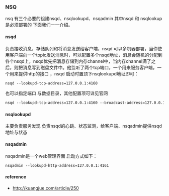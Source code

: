 ### NSQ

nsq 有三个必要的组建nsqd、nsqlookupd、nsqadmin 其中nsqd 和 nsqlookup是必须部署的 下面我们一一介绍。

#### **nsqd**

负责接收消息，存储队列和将消息发送给客户端，nsqd 可以多机器部署，当你使用客户端向一个topic发送消息时，可以配置多个nsqd地址，消息会随机的分配到各个nsqd上，nsqd优先把消息存储到内存channel中，当内存channel满了之后，则把消息写到磁盘文件中。他监听了两个tcp端口，一个用来服务客户端，一个用来提供http的接口 ，nsqd 启动时置顶下nsqlookupd地址即可：

```xml
nsqd --lookupd-tcp-address=127.0.0.1:4160
```

也可以指定端口 与数据目录，其他配置项可详见官网

```xml
nsqd --lookupd-tcp-address=127.0.0.1:4160 --broadcast-address=127.0.0.1 -tcp-address=127.0.0.1:4154 -http-address="0.0.0.0:4155" --data-path=/data/nsqdata
```

#### nsqlookupd

主要负责服务发现 负责nsqd的心跳、状态监测，给客户端、nsqadmin提供nsqd地址与状态

#### nsqadmin

nsqadmin是一个web管理界面 启动方式如下：

```xml
nsqadmin --lookupd-http-address=127.0.0.1:4161
```

#### reference 

* http://kuangjue.com/article/250



